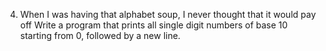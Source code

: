 4. When I was having that alphabet soup, I never thought that it would pay off
Write a program that prints all single digit numbers of base 10 starting from 0, followed by a new line.
